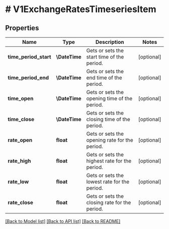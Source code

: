 # # V1ExchangeRatesTimeseriesItem

## Properties

Name | Type | Description | Notes
------------ | ------------- | ------------- | -------------
**time_period_start** | **\DateTime** | Gets or sets the start time of the period. | [optional]
**time_period_end** | **\DateTime** | Gets or sets the end time of the period. | [optional]
**time_open** | **\DateTime** | Gets or sets the opening time of the period. | [optional]
**time_close** | **\DateTime** | Gets or sets the closing time of the period. | [optional]
**rate_open** | **float** | Gets or sets the opening rate for the period. | [optional]
**rate_high** | **float** | Gets or sets the highest rate for the period. | [optional]
**rate_low** | **float** | Gets or sets the lowest rate for the period. | [optional]
**rate_close** | **float** | Gets or sets the closing rate for the period. | [optional]

[[Back to Model list]](../../README.md#models) [[Back to API list]](../../README.md#endpoints) [[Back to README]](../../README.md)
